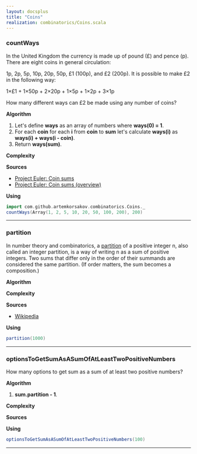 ```yaml
---
layout: docsplus
title: "Coins"
realization: combinatorics/Coins.scala
---
```


### countWays
In the United Kingdom the currency is made up of pound (£) and pence (p). 
There are eight coins in general circulation:

1p, 2p, 5p, 10p, 20p, 50p, £1 (100p), and £2 (200p).
It is possible to make £2 in the following way:

1×£1 + 1×50p + 2×20p + 1×5p + 1×2p + 3×1p

How many different ways can £2 be made using any number of coins?

**Algorithm**
1. Let's define **ways** as an array of numbers where **ways(0) = 1**.
2. For each **coin** for each **i** from **coin** to **sum** let's calculate **ways(i)** as **ways(i) + ways(i - coin)**.
3. Return **ways(sum)**.


**Complexity**
     
**Sources** 
- [Project Euler: Coin sums](https://projecteuler.net/problem=31)
- [Project Euler: Coin sums (overview)](https://projecteuler.net/overview=031)

**Using**
```scala mdoc
import com.github.artemkorsakov.combinatorics.Coins._
countWays(Array(1, 2, 5, 10, 20, 50, 100, 200), 200)
```

---

### partition
In number theory and combinatorics, a [partition](https://en.wikipedia.org/wiki/Partition_(number_theory)) 
of a positive integer n, also called an integer partition, is a way of writing n as a sum of positive integers. 
Two sums that differ only in the order of their summands are considered the same partition. 
(If order matters, the sum becomes a composition.) 

**Algorithm**

**Complexity**
     
**Sources** 
- [Wikipedia](https://en.wikipedia.org/wiki/Partition_(number_theory))

**Using**
```scala mdoc
partition(1000)
```

---

### optionsToGetSumAsASumOfAtLeastTwoPositiveNumbers
How many options to get sum as a sum of at least two positive numbers?

**Algorithm**
1. **sum.partition - 1**.

**Complexity**
     
**Sources** 

**Using**
```scala mdoc
optionsToGetSumAsASumOfAtLeastTwoPositiveNumbers(100)
```

---